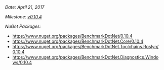 _Date: April 21, 2017_

_Milestone: [v0.10.4](https://github.com/PerfDotNet/BenchmarkDotNet/issues?q=milestone%3Av0.10.4)_

_NuGet Packages:_
* https://www.nuget.org/packages/BenchmarkDotNet/0.10.4
* https://www.nuget.org/packages/BenchmarkDotNet.Core/0.10.4
* https://www.nuget.org/packages/BenchmarkDotNet.Toolchains.Roslyn/0.10.4
* https://www.nuget.org/packages/BenchmarkDotNet.Diagnostics.Windows/0.10.4